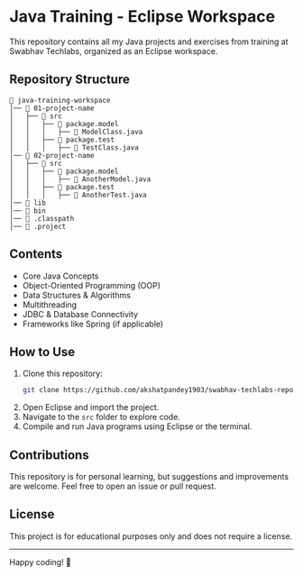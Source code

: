 # Java Training - Eclipse Workspace

This repository contains all my Java projects and exercises from training at Swabhav Techlabs, organized as an Eclipse workspace.

## Repository Structure

```
📂 java-training-workspace
│── 📁 01-project-name
│   ├── 📁 src
│   │   ├── 📂 package.model
│   │   │   ├── 📝 ModelClass.java
│   │   ├── 📂 package.test
│   │   │   ├── 📝 TestClass.java
│── 📁 02-project-name
│   ├── 📁 src
│   │   ├── 📂 package.model
│   │   │   ├── 📝 AnotherModel.java
│   │   ├── 📂 package.test
│   │   │   ├── 📝 AnotherTest.java
│── 📁 lib
│── 📁 bin
│── 📄 .classpath
│── 📄 .project
```

## Contents
- Core Java Concepts
- Object-Oriented Programming (OOP)
- Data Structures & Algorithms
- Multithreading
- JDBC & Database Connectivity
- Frameworks like Spring (if applicable)

## How to Use
1. Clone this repository:
   ```sh
   git clone https://github.com/akshatpandey1903/swabhav-techlabs-repo.git
   ```
2. Open Eclipse and import the project.
3. Navigate to the `src` folder to explore code.
4. Compile and run Java programs using Eclipse or the terminal.

## Contributions
This repository is for personal learning, but suggestions and improvements are welcome. Feel free to open an issue or pull request.

## License
This project is for educational purposes only and does not require a license.

---
Happy coding! 🚀
